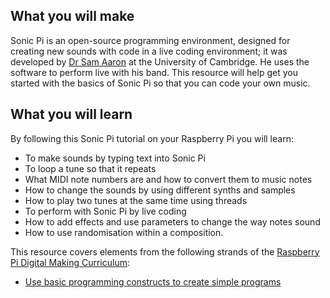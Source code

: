 ## What you will make
Sonic Pi is an open-source programming environment, designed for creating new sounds with code in a live coding environment; it was developed by [Dr Sam Aaron](http://sam.aaron.name/) at the University of Cambridge. He uses the software to perform live with his band. This resource will help get you started with the basics of Sonic Pi so that you can code your own music.

## What you will learn
By following this Sonic Pi tutorial on your Raspberry Pi you will learn:
- To make sounds by typing text into Sonic Pi
- To loop a tune so that it repeats
- What MIDI note numbers are and how to convert them to music notes
- How to change the sounds by using different synths and samples
- How to play two tunes at the same time using threads
- To perform with Sonic Pi by live coding
- How to add effects and use parameters to change the way notes sound
- How to use randomisation within a composition. 

This resource covers elements from the following strands of the [Raspberry Pi Digital Making Curriculum](https://www.raspberrypi.org/curriculum/):

- [Use basic programming constructs to create simple programs](https://www.raspberrypi.org/curriculum/programming/creator)

